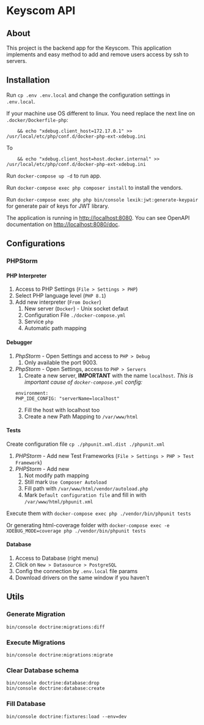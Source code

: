 # Keyscom API

## About

This project is the backend app for the Keyscom. This application implements and easy method to add and remove users access by ssh to servers.

## Installation

Run `cp .env .env.local` and change the configuration settings in `.env.local`.

If your machine use OS different to linux. You need replace the next line on `.docker/Dockerfile-php`:

```shell
    && echo "xdebug.client_host=172.17.0.1" >> /usr/local/etc/php/conf.d/docker-php-ext-xdebug.ini
```

To

```shell
    && echo "xdebug.client_host=host.docker.internal" >> /usr/local/etc/php/conf.d/docker-php-ext-xdebug.ini
```

Run `docker-compose up -d` to run app.

Run `docker-compose exec php composer install` to install the vendors.

Run `docker-compose exec php php bin/console lexik:jwt:generate-keypair` for generate pair of keys for JWT library.

The application is running in [http://localhost:8080](http://localhost:8080). You can see OpenAPI documentation on [http://localhost:8080/doc](http://localhost:8080/doc).


## Configurations

### PHPStorm

#### PHP Interpreter

1. Access to PHP Settings (`File > Settings > PHP`)
2. Select PHP language level (`PHP 8.1`)
3. Add new interpreter (`From Docker`)
   1. New server (`Docker`) - Unix socket defaut
   2. Configuration File `./docker-compose.yml`
   3. Service `php`
   4. Automatic path mapping

#### Debugger

1. _PhpStorm_ - Open Settings and access to `PHP > Debug`
   1. Only available the port 9003.
2. _PhpStorm_ - Open Settings, access to `PHP > Servers`
   1. Create a new server, **IMPORTANT** with the name `localhost`. *This is important cause of `docker-compose.yml` config:*
   ```
   environment:
   PHP_IDE_CONFIG: "serverName=localhost"
   ```
   2. Fill the host with localhost too
   3. Create a new Path Mapping to `/var/www/html`

#### Tests

Create configuration file `cp ./phpunit.xml.dist ./phpunit.xml`

1. _PHPStorm_ - Add new Test Frameworks (`File > Settings > PHP > Test Framework`)
2. _PHPStorm_ - Add new
   1. Not modify path mapping
   2. Still mark `Use Composer Autoload`
   3. Fill path with `/var/www/html/vendor/autoload.php`
   4. Mark `Default configuration file` and fill in with `/var/www/html/phpunit.xml`

Execute them with `docker-compose exec php ./vendor/bin/phpunit tests`

Or generating html-coverage folder with
`docker-compose exec -e XDEBUG_MODE=coverage php ./vendor/bin/phpunit tests`

#### Database

1. Access to Database (right menu)
2. Click on `New > Datasource > PostgreSQL`
3. Config the connection by `.env.local` file params
4. Download drivers on the same window if you haven't


## Utils

### Generate Migration

```shell
bin/console doctrine:migrations:diff
```

### Execute Migrations

```shell
bin/console doctrine:migrations:migrate
```

### Clear Database schema

```shell
bin/console doctrine:database:drop
bin/console doctrine:database:create
```

### Fill Database

```shell
bin/console doctrine:fixtures:load --env=dev
```


